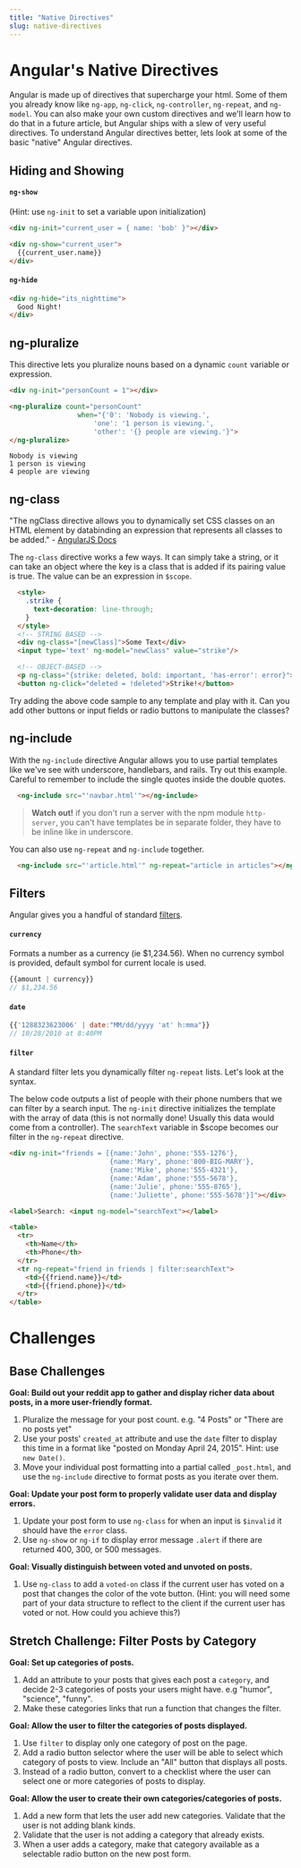 ```yaml
---
title: "Native Directives"
slug: native-directives
---
```


# Angular's Native Directives

Angular is made up of directives that supercharge your html. Some of them you already know like `ng-app`, `ng-click`, `ng-controller`, `ng-repeat`, and `ng-model`. You can also make your own custom directives and we'll learn how to do that in a future article, but Angular ships with a slew of very useful directives. To understand Angular directives better, lets look at some of the basic "native" Angular directives.

## Hiding and Showing

#### `ng-show`
(Hint: use `ng-init` to set a variable upon initialization)

```html
<div ng-init="current_user = { name: 'bob' }"></div>

<div ng-show="current_user">
  {{current_user.name}}
</div>
```

#### `ng-hide`
```html
<div ng-hide="its_nighttime">
  Good Night!
</div>
```

## ng-pluralize

This directive lets you pluralize nouns based on a dynamic `count` variable or expression.

```html
<div ng-init="personCount = 1"></div>

<ng-pluralize count="personCount"
                 when="{'0': 'Nobody is viewing.',
                     'one': '1 person is viewing.',
                     'other': '{} people are viewing.'}">
</ng-pluralize>
```

```
Nobody is viewing
1 person is viewing
4 people are viewing
```

## ng-class

"The ngClass directive allows you to dynamically set CSS classes on an HTML element by databinding an expression that represents all classes to be added." - [AngularJS Docs](https://docs.angularjs.org/api/ng/directive/ngClass)

The `ng-class` directive works a few ways. It can simply take a string, or it can take an object where the key is a class that is added if its pairing value is true. The value can be an expression in `$scope`.

```html
  <style>
    .strike {
      text-decoration: line-through;
    }
  </style>
  <!-- STRING BASED -->
  <div ng-class="[newClass]">Some Text</div>
  <input type='text' ng-model="newClass" value="strike"/>

  <!-- OBJECT-BASED -->
  <p ng-class="{strike: deleted, bold: important, 'has-error': error}">Map Syntax Example</p>
  <button ng-click="deleted = !deleted">Strike!</button>
```

Try adding the above code sample to any template and play with it. Can you add other buttons or input fields or radio buttons to manipulate the classes?

## ng-include

With the `ng-include` directive Angular allows you to use partial templates like we've see with underscore, handlebars, and rails. Try out this example. Careful to remember to include the single quotes inside the double quotes.

```html
  <ng-include src="'navbar.html'"></ng-include>
```
> **Watch out!** if you don't run a server with the npm module `http-server`, you can't have templates be in separate folder, they have to be inline like in underscore.

You can also use `ng-repeat` and `ng-include` together.

```html
  <ng-include src="'article.html'" ng-repeat="article in articles"></ng-include>
```

## Filters

Angular gives you a handful of standard [filters](https://docs.angularjs.org/api/ng/filter).

#### `currency`
Formats a number as a currency (ie $1,234.56). When no currency symbol is provided, default symbol for current locale is used.

```js
{{amount | currency}}
// $1,234.56
```

#### `date`

```js
{{'1288323623006' | date:"MM/dd/yyyy 'at' h:mma"}}
// 10/28/2010 at 8:40PM
```

#### `filter`

A standard filter lets you dynamically filter `ng-repeat` lists. Let's look at the syntax.

The below code outputs a list of people with their phone numbers that we can filter by a search input. The `ng-init` directive initializes the template with the array of data (this is not normally done! Usually this data would come from a controller). The `searchText` variable in $scope becomes our filter in the `ng-repeat` directive.

```html
<div ng-init="friends = [{name:'John', phone:'555-1276'},
                         {name:'Mary', phone:'800-BIG-MARY'},
                         {name:'Mike', phone:'555-4321'},
                         {name:'Adam', phone:'555-5678'},
                         {name:'Julie', phone:'555-8765'},
                         {name:'Juliette', phone:'555-5678'}]"></div>

<label>Search: <input ng-model="searchText"></label>

<table>
  <tr>
    <th>Name</th>
    <th>Phone</th>
  </tr>
  <tr ng-repeat="friend in friends | filter:searchText">
    <td>{{friend.name}}</td>
    <td>{{friend.phone}}</td>
  </tr>
</table>
```

# Challenges

## Base Challenges

**Goal: Build out your reddit app to gather and display richer data about posts, in a more user-friendly format.**

1. Pluralize the message for your post count. e.g. "4 Posts" or "There are no posts yet"
1. Use your posts' `created_at` attribute and use the `date` filter to display this time in a format like "posted on Monday April 24, 2015". Hint: use `new Date()`.
1. Move your individual post formatting into a partial called `_post.html`, and use the `ng-include` directive to format posts as you iterate over them.

**Goal: Update your post form to properly validate user data and display errors.**

1. Update your post form to use `ng-class` for when an input is `$invalid` it should have the `error` class.
1. Use `ng-show` or `ng-if` to display error message `.alert` if there are returned 400, 300, or 500 messages.

**Goal: Visually distinguish between voted and unvoted on posts.**

1. Use `ng-class` to add a `voted-on` class if the current user has voted on a post that changes the color of the vote button. (Hint: you will need some part of your data structure to reflect to the client if the current user has voted or not. How could you achieve this?)

## Stretch Challenge: Filter Posts by Category

**Goal: Set up categories of posts.**

1. Add an attribute to your posts that gives each post a `category`, and decide 2-3 categories of posts your users might have. e.g "humor", "science", "funny".
1. Make these categories links that run a function that changes the filter.

**Goal: Allow the user to filter the categories of posts displayed.**

1. Use `filter` to display only one category of post on the page.  
1. Add a radio button selector where the user will be able to select which category of posts to view. Include an "All" button that displays all posts.
1. Instead of a radio button, convert to a checklist where the user can select one or more categories of posts to display.

**Goal: Allow the user to create their own categories/categories of posts.**

1. Add a new form that lets the user add new categories. Validate that the user is not adding blank kinds.
2. Validate that the user is not adding a category that already exists.
2. When a user adds a category, make that category available as a selectable radio button on the new post form.
